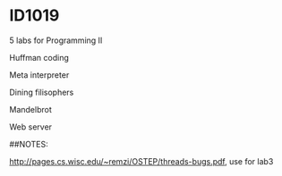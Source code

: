 # ID1019
5 labs for Programming II

Huffman coding

Meta interpreter

Dining filisophers

Mandelbrot

Web server



##NOTES:

http://pages.cs.wisc.edu/~remzi/OSTEP/threads-bugs.pdf, use for lab3
